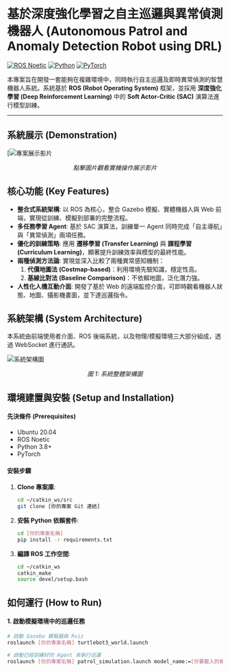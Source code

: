 # 基於深度強化學習之自主巡邏與異常偵測機器人 (Autonomous Patrol and Anomaly Detection Robot using DRL)

[![ROS Noetic](https://img.shields.io/badge/ROS-Noetic-blue)](http://wiki.ros.org/noetic)
[![Python](https://img.shields.io/badge/Python-3.8+-brightgreen)](https://www.python.org/)
[![PyTorch](https://img.shields.io/badge/PyTorch-1.10+-orange)](https://pytorch.org/)

本專案旨在開發一套能夠在複雜環境中，同時執行自主巡邏及即時異常偵測的智慧機器人系統。系統基於 **ROS (Robot Operating System)** 框架，並採用 **深度強化學習 (Deep Reinforcement Learning)** 中的 **Soft Actor-Critic (SAC)** 演算法進行模型訓練。

---

## 系統展示 (Demonstration)

[![專案展示影片](https://youtu.be/4cRR984sirc)
*<p align="center">點擊圖片觀看實機操作展示影片</p>*


## 核心功能 (Key Features)

* **整合式系統架構**: 以 ROS 為核心，整合 Gazebo 模擬、實體機器人與 Web 前端，實現從訓練、模擬到部署的完整流程。
* **多任務學習 Agent**: 基於 SAC 演算法，訓練單一 Agent 同時完成「自主導航」與「異常偵測」兩項任務。
* **優化的訓練策略**: 應用 **遷移學習 (Transfer Learning)** 與 **課程學習 (Curriculum Learning)**，顯著提升訓練效率與模型的最終性能。
* **兩種偵測方法論**: 實現並深入比較了兩種異常感知機制：
    1.  **代價地圖法 (Costmap-based)**：利用環境先驗知識，穩定性高。
    2.  **基線比對法 (Baseline Comparison)**：不依賴地圖，泛化潛力強。
* **人性化人機互動介面**: 開發了基於 Web 的遠端監控介面，可即時觀看機器人狀態、地圖、攝影機畫面，並下達巡邏指令。

## 系統架構 (System Architecture)

本系統由前端使用者介面、ROS 後端系統，以及物理/模擬環境三大部分組成，透過 WebSocket 進行通訊。

![系統架構圖](<img width="773" height="929" alt="模擬流程圖" src="https://github.com/user-attachments/assets/686722cd-ccec-47d8-9cc9-3122ca555cc9" />)

*<p align="center">圖 1: 系統整體架構圖</p>*


## 環境建置與安裝 (Setup and Installation)

#### **先決條件 (Prerequisites)**

* Ubuntu 20.04
* ROS Noetic
* Python 3.8+
* PyTorch

#### **安裝步驟**

1.  **Clone 專案庫**:
    ```bash
    cd ~/catkin_ws/src
    git clone [你的專案 Git 連結]
    ```

2.  **安裝 Python 依賴套件**:
    ```bash
    cd [你的專案名稱]
    pip install -r requirements.txt
    ```

3.  **編譯 ROS 工作空間**:
    ```bash
    cd ~/catkin_ws
    catkin_make
    source devel/setup.bash
    ```

## 如何運行 (How to Run)

#### **1. 啟動模擬環境中的巡邏任務**

```bash
# 啟動 Gazebo 模擬器與 Rviz
roslaunch [你的專案名稱] turtlebot3_world.launch

# 啟動已經訓練好的 Agent 來執行巡邏
roslaunch [你的專案名稱] patrol_simulation.launch model_name:=[你要載入的模型名稱]


